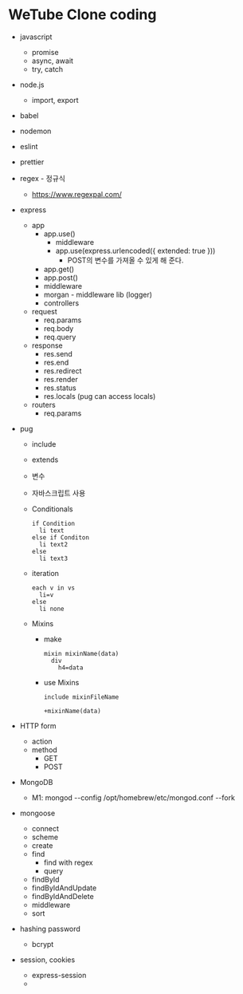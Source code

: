 # WeTube Clone coding

- javascript

  - promise
  - async, await
  - try, catch

- node.js
  - import, export
- babel
- nodemon
- eslint
- prettier
- regex - 정규식
  - https://www.regexpal.com/
- express
  - app
    - app.use()
      - middleware
      - app.use(express.urlencoded({ extended: true }))
        - POST의 변수를 가져올 수 있게 해 준다.
    - app.get()
    - app.post()
    - middleware
    - morgan - middleware lib (logger)
    - controllers
  - request
    - req.params
    - req.body
    - req.query
  - response
    - res.send
    - res.end
    - res.redirect
    - res.render
    - res.status
    - res.locals (pug can access locals)
  - routers
    - req.params
- pug

  - include
  - extends
  - 변수
  - 자바스크립트 사용
  - Conditionals
    ```pug
    if Condition
      li text
    else if Conditon
      li text2
    else
      li text3
    ```
  - iteration
    ```pug
    each v in vs
      li=v
    else
      li none
    ```
  - Mixins

    - make
      ```pug
      mixin mixinName(data)
        div
          h4=data
      ```
    - use Mixins

      ```pug
      include mixinFileName

      +mixinName(data)
      ```

- HTTP form

  - action
  - method
    - GET
    - POST

- MongoDB
  - M1: mongod --config /opt/homebrew/etc/mongod.conf --fork
- mongoose
  - connect
  - scheme
  - create
  - find
    - find with regex
    - query
  - findById
  - findByIdAndUpdate
  - findByIdAndDelete
  - middleware
  - sort
- hashing password

  - bcrypt

- session, cookies
  - express-session
  -
